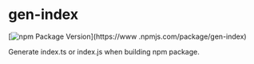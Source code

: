 # gen-index
[![npm Package Version](https://img.shields.io/npm/v/gen-index.svg?maxAge=2592000)](https://www    .npmjs.com/package/gen-index)

Generate index.ts or index.js when building npm package.
